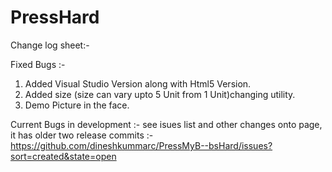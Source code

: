 PressHard
=========

Change log sheet:-

Fixed Bugs :-
1. Added Visual Studio Version along with Html5 Version.
2. Added size (size can vary upto 5 Unit from 1 Unit)changing utility.
3. Demo Picture in the face.

Current Bugs in development :-
see isues list and other changes onto page, it has older two release commits :-
https://github.com/dineshkummarc/PressMyB--bsHard/issues?sort=created&state=open
